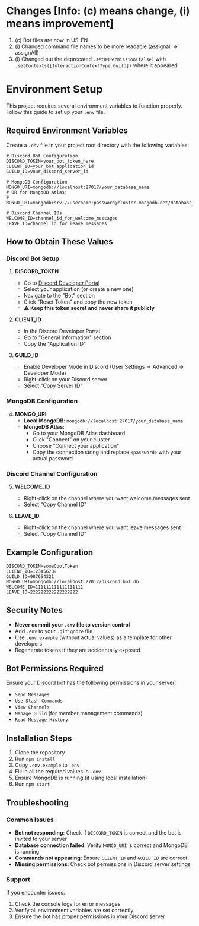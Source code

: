 # Changes [Info: (c) means change, (i) means improvement]
1. (c) Bot files are now in US-EN
2. (i) Changed command file names to be more readable (assignall => assignAll)
3. (i) Changed out the deprecated ``.setDMPermission(false)`` with ``.setContexts([InteractionContextType.Guild])`` where it appeared

# Environment Setup

This project requires several environment variables to function properly. Follow this guide to set up your `.env` file.

## Required Environment Variables

Create a `.env` file in your project root directory with the following variables:

```env
# Discord Bot Configuration
DISCORD_TOKEN=your_bot_token_here
CLIENT_ID=your_bot_application_id
GUILD_ID=your_discord_server_id

# MongoDB Configuration
MONGO_URI=mongodb://localhost:27017/your_database_name
# OR for MongoDB Atlas:
# MONGO_URI=mongodb+srv://username:password@cluster.mongodb.net/database_name

# Discord Channel IDs
WELCOME_ID=channel_id_for_welcome_messages
LEAVE_ID=channel_id_for_leave_messages
```

## How to Obtain These Values

### Discord Bot Setup

1. **DISCORD_TOKEN**
   - Go to [Discord Developer Portal](https://discord.com/developers/applications)
   - Select your application (or create a new one)
   - Navigate to the "Bot" section
   - Click "Reset Token" and copy the new token
   - **⚠️ Keep this token secret and never share it publicly**

2. **CLIENT_ID**
   - In the Discord Developer Portal
   - Go to "General Information" section
   - Copy the "Application ID"

3. **GUILD_ID**
   - Enable Developer Mode in Discord (User Settings → Advanced → Developer Mode)
   - Right-click on your Discord server
   - Select "Copy Server ID"

### MongoDB Configuration

4. **MONGO_URI**
   - **Local MongoDB**: `mongodb://localhost:27017/your_database_name`
   - **MongoDB Atlas**: 
     - Go to your MongoDB Atlas dashboard
     - Click "Connect" on your cluster
     - Choose "Connect your application"
     - Copy the connection string and replace `<password>` with your actual password

### Discord Channel Configuration

5. **WELCOME_ID**
   - Right-click on the channel where you want welcome messages sent
   - Select "Copy Channel ID"

6. **LEAVE_ID**
   - Right-click on the channel where you want leave messages sent
   - Select "Copy Channel ID"

## Example Configuration

```env
DISCORD_TOKEN=someCoolToken
CLIENT_ID=123456789
GUILD_ID=987654321
MONGO_URI=mongodb://localhost:27017/discord_bot_db
WELCOME_ID=111111111111111111
LEAVE_ID=222222222222222222
```

## Security Notes

- **Never commit your `.env` file to version control**
- Add `.env` to your `.gitignore` file
- Use `.env.example` (without actual values) as a template for other developers
- Regenerate tokens if they are accidentally exposed

## Bot Permissions Required

Ensure your Discord bot has the following permissions in your server:

- `Send Messages`
- `Use Slash Commands`
- `View Channels`
- `Manage Guild` (for member management commands)
- `Read Message History`

## Installation Steps

1. Clone the repository
2. Run `npm install`
3. Copy `.env.example` to `.env`
4. Fill in all the required values in `.env`
5. Ensure MongoDB is running (if using local installation)
6. Run `npm start`

## Troubleshooting

### Common Issues

- **Bot not responding**: Check if `DISCORD_TOKEN` is correct and the bot is invited to your server
- **Database connection failed**: Verify `MONGO_URI` is correct and MongoDB is running
- **Commands not appearing**: Ensure `CLIENT_ID` and `GUILD_ID` are correct
- **Missing permissions**: Check bot permissions in Discord server settings

### Support

If you encounter issues:
1. Check the console logs for error messages
2. Verify all environment variables are set correctly
3. Ensure the bot has proper permissions in your Discord server